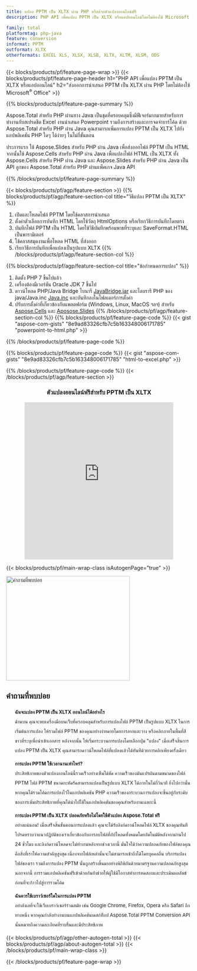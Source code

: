 ```yaml
---
title: แปลง PPTM เป็น XLTX ผ่าน PHP หรือด้วยตัวแปลงออนไลน์ฟรี 
description: PHP API เพื่อแปลง PPTM เป็น XLTX หรือแอปออนไลน์โดยไม่ต้องใช้ Microsoft Office Powerpoint หรือ Excel ทดสอบตัวแปลง PPTM เป็น XLTX ออนไลน์ฟรีอย่างรวดเร็วก่อนที่จะรวมโค้ด 

family: total
platformtag: php-java
feature: conversion
informat: PPTM
outformat: XLTX
otherformats: EXCEL XLS, XLSX, XLSB, XLTX, XLTM, XLSM, ODS
---
```

{{< blocks/products/pf/feature-page-wrap >}}
{{< blocks/products/pf/feature-page-header h1="PHP API เพื่อแปลง PPTM เป็น XLTX หรือแอปออนไลน์" h2="ส่งออกการนำเสนอ PPTM เป็น XLTX ผ่าน PHP โดยไม่ต้องใช้ Microsoft<sup>&reg;</sup> Office" >}}

{{% blocks/products/pf/feature-page-summary %}}

Aspose.Total สำหรับ PHP ผ่านทาง Java เป็นชุดที่ครอบคลุมซึ่งมีฟีเจอร์มากมายสำหรับการทำงานกับสเปรดชีต Excel งานนำเสนอ Powerpoint รวมถึงการสร้างและการจดจำบาร์โค้ด ด้วย Aspose.Total สำหรับ PHP ผ่าน Java คุณสามารถเพิ่มการแปลง PPTM เป็น XLTX ไปยังแอปพลิเคชัน PHP ใดๆ ได้ง่ายๆ ในไม่กี่ขั้นตอน

ประการแรก ใช้ Aspose.Slides สำหรับ PHP ผ่าน Java เพื่อส่งออกไฟล์ PPTM เป็น HTML จากนั้นใช้ Aspose.Cells สำหรับ PHP ผ่าน Java เพื่อแปลงไฟล์ HTML เป็น XLTX ทั้ง Aspose.Cells สำหรับ PHP ผ่าน Java และ Aspose.Slides สำหรับ PHP ผ่าน Java เป็น API ลูกของ Aspose.Total สำหรับ PHP ผ่านแพ็คเกจ Java API

{{% /blocks/products/pf/feature-page-summary  %}}

{{< blocks/products/pf/agp/feature-section >}}
{{% blocks/products/pf/agp/feature-section-col title="วิธีแปลง PPTM เป็น XLTX" %}}
1. เปิดและโหลดไฟล์ PPTM โดยใช้คลาสการนำเสนอ
2. ตั้งค่าตัวเลือกการบันทึก HTML โดยใช้วัตถุ HtmlOptions หรือเรียกวิธีการบันทึกโดยตรง
3. บันทึกไฟล์ PPTM เป็น HTML โดยใช้วิธีบันทึกพร้อมพาธที่ระบุและ SaveFormat.HTML เป็นพารามิเตอร์
4. ใช้คลาสสมุดงานเพื่อโหลด HTML ที่ส่งออก
5. เรียกวิธีการบันทึกเพื่อแปลงเป็นรูปแบบ XLTX
{{% /blocks/products/pf/agp/feature-section-col %}}

{{% blocks/products/pf/agp/feature-section-col title="ข้อกำหนดการแปลง" %}}
1. ติดตั้ง PHP 7 ขึ้นไปแล้ว
2. เครื่องต้องมีเวอร์ชัน Oracle JDK 7 ขึ้นไป
3. ดาวน์โหลด PHP/Java Bridge ไบนารี [JavaBridge.jar](http://php-java-bridge.sourceforge.net/pjb/download.php) และไลบรารี PHP ของ java/Java.inc [Java.inc](http://php-java-bridge.sourceforge.net/pjb/download.php) และบันทึกลงในโฟลเดอร์การตั้งค่า
4. ปรับการตั้งค่าที่เกี่ยวข้องกับแพลตฟอร์ม (Windows, Linux, MacOS ฯลฯ) สำหรับ [Aspose.Cells](https://docs.aspose.com/cells/php-java/setup-and-installation-guidelines/) และ [Aposose.Slides](https://docs.aspose.com/slides/php-java/installation/)
{{% /blocks/products/pf/agp/feature-section-col %}}
{{% blocks/products/pf/feature-page-code %}}
{{< gist "aspose-com-gists" "8e9ad83326cfb7c5b163348006171785" "powerpoint-to-html.php" >}}

{{% /blocks/products/pf/feature-page-code %}}

{{% blocks/products/pf/feature-page-code %}}
{{< gist "aspose-com-gists" "8e9ad83326cfb7c5b163348006171785" "html-to-excel.php" >}}

{{% /blocks/products/pf/feature-page-code %}}
{{< /blocks/products/pf/agp/feature-section >}}

<div class="container-fluid agp-content bg-white aboutfile box-1 vh100 section nopbtm">
<div class=container>
<div class=row>
<div class="demobox tc col-md-12 padding-0" align="center">

<h3>ตัวแปลงออนไลน์ฟรีสำหรับ PPTM เป็น XLTX</h3>

<iframe style="border: none; height: 426px;" scrolling="no" src="https://total-conversion-app-65z5r2lp.qa.k8s.dynabic.com/?to=xlsx&from=pptx" id="child-iframe" width="80%"></iframe>

</div></div>
</div></div>

{{< blocks/products/pf/main-wrap-class isAutogenPage="true" >}}
<style>.howtolist li{margin-right: 0!important;line-height: 26px;position: relative;margin-bottom: 10px;font-size: 13px;list-style-type: none;}</style>
<div class="col-md-12 tl bg-gray-dark howtolist section">
  <a class="anchor" name="faqpage"></a>
  <div class="container tl dflex" itemscope="" itemtype="https://schema.org/FAQPage">
      <div class="col-md-4 howtosectiongfx">
          <img class="social-panel-hide-on-mobile" src="https://www.groupdocs.cloud/templates/brand/images/groupdocs/conversion/groupdocs_conversion-brand.png" alt="คำถามที่พบบ่อย" width="335" height="283">
      </div>
      <div class="howtosection col-md-8">
          <div>
              <h2>คำถามที่พบบ่อย</h2>
              <ul>
                  <li itemscope="" itemprop="mainEntity" itemtype="https://schema.org/Question">
                      <div>
                          <span itemprop="name"><b>ฉันจะแปลง PPTM เป็น XLTX ออนไลน์ได้อย่างไร</b></span>
                      </div>
                      <div itemscope="" itemprop="acceptedAnswer" itemtype="https://schema.org/Answer">
                          <span itemprop="text">ด้านบน คุณจะพบเครื่องมือบนเว็บที่ครอบคลุมสำหรับการแปลงไฟล์ PPTM เป็นรูปแบบ XLTX ในการเริ่มต้นการแปลง ให้รวมไฟล์ PPTM ของคุณอย่างง่ายดายโดยการลากและวาง หรือคลิกภายในพื้นที่สีขาวที่ระบุเพื่อนำเข้าเอกสาร หลังจากนั้น ให้เริ่มกระบวนการแปลงโดยเลือกปุ่ม "แปลง" เมื่อเสร็จสิ้นการแปลง PPTM เป็น XLTX คุณสามารถดาวน์โหลดไฟล์ที่แปลงแล้วได้ทันทีด้วยการคลิกเพียงครั้งเดียว</span>
                      </div>
                  </li>
                  <li itemscope="" itemprop="mainEntity" itemtype="https://schema.org/Question">
                      <div>
                          <span itemprop="name"><b>การแปลง PPTM ใช้เวลานานเท่าไหร่?</b></span>
                      </div>
                      <div itemscope="" itemprop="acceptedAnswer" itemtype="https://schema.org/Answer">
                          <span itemprop="text">ประสิทธิภาพของตัวแปลงออนไลน์นี้รวดเร็วอย่างเห็นได้ชัด ความเร็วของมันแปรผันตามขนาดของไฟล์ PPTM ไฟล์ PPTM ขนาดกะทัดรัดสามารถแปลงเป็นรูปแบบ XLTX ได้ภายในไม่กี่วินาที ยิ่งไปกว่านั้น หากคุณได้รวมโค้ดการแปลงไว้ในแอปพลิเคชัน PHP ความเร็วของกระบวนการแปลงจะขึ้นอยู่กับระดับของการเพิ่มประสิทธิภาพที่คุณได้นำไปใช้ในแอปพลิเคชันของคุณสำหรับงานเฉพาะนี้</span>
                      </div>
                  </li>
                  <li itemscope="" itemprop="mainEntity" itemtype="https://schema.org/Question">
                      <div>
                          <span itemprop="name"><b>การแปลง PPTM เป็น XLTX ปลอดภัยหรือไม่โดยใช้ตัวแปลง Aspose.Total ฟรี</b></span>
                      </div>
                      <div itemscope="" itemprop="acceptedAnswer" itemtype="https://schema.org/Answer">
                          <span itemprop="text">อย่างแน่นอน! เมื่อเสร็จสิ้นขั้นตอนการแปลงแล้ว คุณจะได้รับลิงก์ดาวน์โหลดไฟล์ XLTX ของคุณทันที โปรดทราบว่าแนวปฏิบัติของเราเกี่ยวข้องกับการลบไฟล์ที่อัปโหลดทั้งหมดโดยอัตโนมัติหลังจากผ่านไป 24 ชั่วโมง และลิงก์ดาวน์โหลดจะไม่ทำงานหลังจากช่วงเวลานี้ มั่นใจได้ว่าความปลอดภัยของไฟล์ของคุณคือสิ่งที่เราให้ความสำคัญสูงสุด เนื่องจากไฟล์เหล่านั้นจะไม่สามารถเข้าถึงได้โดยบุคคลอื่น บริการแปลงไฟล์ของเรา รวมถึงการแปลง PPTM นั้นถูกสร้างขึ้นมาอย่างพิถีพิถันด้วยมาตรฐานความปลอดภัยสูงสุด นอกจากนี้ การรวมแอปพลิเคชันฟรีเข้าด้วยกันยังช่วยให้ผู้ใช้มีโอกาสทำการทดสอบและประเมินผลลัพธ์ก่อนที่จะก้าวไปสู่การรวมโค้ด</span>
                      </div>
                  </li>                 
                  <li itemscope="" itemprop="mainEntity" itemtype="https://schema.org/Question">
                      <div>
                          <span itemprop="name"><b>ฉันควรใช้เบราว์เซอร์ใดในการแปลง PPTM</b></span>
                      </div>
                      <div itemscope="" itemprop="acceptedAnswer" itemtype="https://schema.org/Answer">
                          <span itemprop="text">อย่าลังเลที่จะใช้เว็บเบราว์เซอร์ร่วมสมัย เช่น Google Chrome, Firefox, Opera หรือ Safari อีกทางหนึ่ง หากคุณกำลังทำงานบนแอปพลิเคชันเดสก์ท็อป Aspose.Total PPTM Conversion API นั้นหมายถึงความละเอียดที่ราบรื่นและมีประสิทธิภาพ</span>
                      </div>
                  </li>
              </ul>
          </div>
      </div>
  </div>
{{< blocks/products/pf/agp/other-autogen-total >}}
{{< blocks/products/pf/agp/about-autogen-total >}}
{{< /blocks/products/pf/main-wrap-class >}}

{{< /blocks/products/pf/feature-page-wrap >}}